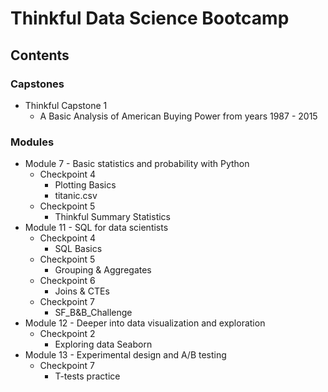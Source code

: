 # Thinkful Data Science Bootcamp

## Contents 

### Capstones
- Thinkful Capstone 1
  - A Basic Analysis of American Buying Power from years 1987 - 2015

### Modules
  - Module 7 - Basic statistics and probability with Python
    - Checkpoint 4
      - Plotting Basics
      - titanic.csv
    - Checkpoint 5
      - Thinkful Summary Statistics 
  - Module 11 - SQL for data scientists
    - Checkpoint 4
      - SQL Basics
    - Checkpoint 5
      - Grouping & Aggregates
    - Checkpoint 6 
      - Joins & CTEs
    - Checkpoint 7 
      - SF_B&B_Challenge
  - Module 12 - Deeper into data visualization and exploration
    - Checkpoint 2
      - Exploring data Seaborn
  - Module 13 - Experimental design and A/B testing
    - Checkpoint 7
      - T-tests practice


